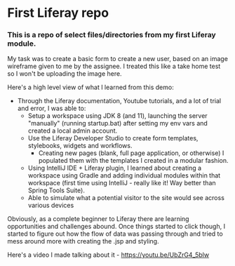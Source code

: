  # First Liferay repo 
 
 ### This is a repo of select files/directories from my first Liferay module.
 
 My task was to create a basic form to create a new user, based on an image wireframe given to me by the assignee. I treated this like a take home test so I won't be uploading the image here.
 
Here's a high level view of what I learned from this demo:
- Through the Liferay documentation, Youtube tutorials, and a lot of trial and error, I was able to:
  - Setup a workspace using JDK 8 (and 11), launching the server "manually" (running startup.bat) after setting my env vars and created a local admin account.
  - Use the Liferay Developer Studio to create form templates, stylebooks, widgets and workflows. 
    - Creating new pages (blank, full page application, or otherwise) I populated them with the templates I created in a modular fashion.
  - Using IntelliJ IDE + Liferay plugin, I learned about creating a workspace using Gradle and adding individual modules within that workspace (first time using IntelliJ - really like it! Way better than Spring Tools Suite).
  - Able to simulate what a potential visitor to the site would see across various devices
  

Obviously, as a complete beginner to Liferay there are learning opportunities and challenges abound. Once things started to click though, I started to figure out how the flow of data was passing through and tried to mess around more with creating the .jsp and styling. 

Here's a video I made talking about it - https://youtu.be/UbZrG4_5blw
